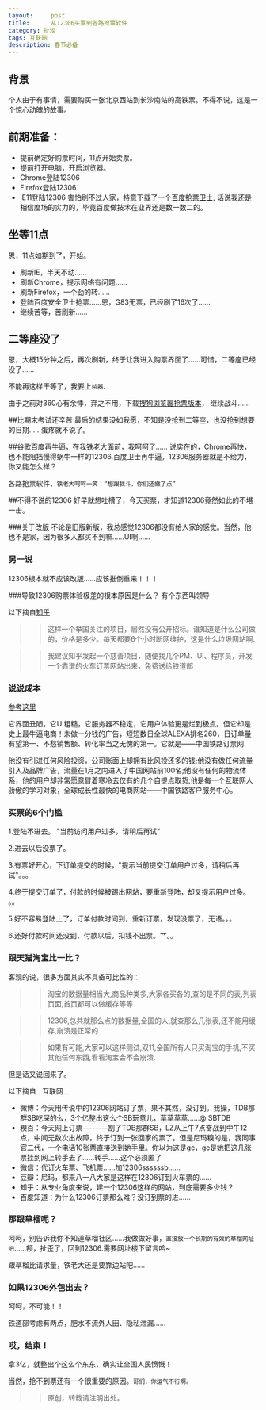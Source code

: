 ```yaml
---
layout:     post
title:      从12306买票到各路抢票软件
category: 扯淡
tags: 互联网
description: 春节必备
---
```

## 背景
个人由于有事情，需要购买一张北京西站到长沙南站的高铁票。不得不说，这是一个惊心动魄的故事。

## 前期准备：
*   提前确定好购票时间，11点开始卖票。
*   提前打开电脑，开启浏览器。
*   Chrome登陆12306
*   Firefox登陆12306
*   IE11登陆12306
害怕刷不过人家，特意下载了一个[百度抢票卫士](http://weishi.baidu.com/), 话说我还是相信度场的实力的，毕竟百度做技术在业界还是数一数二的。

## 坐等11点
恩，11点如期到了，开始。

*   刷新IE，半天不动……
*   刷新Chrome，提示网络有问题……
*   刷新Firefox，一个劲的转……
*   登陆百度安全卫士抢票……恩，G83无票，已经刷了16次了……
*   继续苦等，苦刷新……

## 二等座没了
恩，大概15分钟之后，再次刷新，终于让我进入购票界面了……可惜，二等座已经没了……

不能再这样干等了，我要上`杀器`.

由于之前对360心有余悸，弃之不用，下载[搜狗浏览器抢票版本](http://ie.sogou.com/)， 继续战斗……

##比期末考试还辛苦
最后的结果没如我愿，不知是没抢到二等座，也没抢到想要的日期……蛋疼就不说了。

##谷歌百度再牛逼，在我铁老大面前，我呵呵了……
说实在的，Chrome再快，也不能阻挡慢得蜗牛一样的12306.百度卫士再牛逼，12306服务器就是不给力，你又能怎么样？

各路抢票软件，`铁老大呵呵一笑：“想跟我斗，你们还嫩了点”`

##不得不说的12306
好早就想吐槽了，今天买票，才知道12306竟然如此的不堪一击。

###关于改版
不论是旧版新版，我总感觉12306都没有给人家的感觉。当然，他也不是家，因为很多人都买不到嘛……UI啊……

### 另一说
12306根本就不应该改版……应该推倒重来！！！

###导致12306购票体验极差的根本原因是什么？
有个东西叫领导

以下摘自[知乎](http://www.zhihu.com/question/20000019)

>>这样一个举国关注的项目，居然没有公开招标。谁知道是什么公司做的，价格是多少。每天都要6个小时断网维护，这是什么垃圾网站啊.

>>我建议知乎发起一个慈善项目，随便找几个PM、UI、程序员，开发一个靠谱的火车订票网站出来，免费送给铁道部

### 说说成本
[参考这里](http://business.sohu.com/s2013/12306dc/)

它界面丑陋，它UI粗糙，它服务器不稳定，它用户体验更是烂到极点。但它却是史上最牛逼电商！未做一分钱的广告，短短数日全球ALEXA排名260，日订单量有望第一、不愁销售额、转化率当之无愧的第一。它就是——中国铁路订票网.

他没有引进任何风险投资，公司账面上却拥有比风投还多的钱;他没有做任何流量引入及品牌广告，流量在1月之内进入了中国网站前100名;他没有任何的物流体系，他的用户却非常愿意冒着寒冷去仅有的几个自提点取货;他是每一个互联网人骄傲的学习对象，全球成长性最快的电商网站——中国铁路客户服务中心。

### 买票的6个门槛
1.登陆不进去。 "当前访问用户过多，请稍后再试"

2.进去以后没票了。

3.有票好开心，下订单提交的时候，"提示当前提交订单用户过多，请稍后再试"。。。

4.终于提交订单了，付款的时候被踢出网站，要重新登陆，却又提示用户过多。 。。

5.好不容易登陆上了，订单付款时间到，重新订票，发现没票了，无语。。。

6.还好付款时间还没到，付款以后，扣钱不出票。艹。。

### 跟天猫淘宝比一比？
客观的说，很多方面其实不具备可比性的：

>>淘宝的数据量相当大,商品种类多,大家各买各的,查的是不同的表,列表页面,首页都可以做缓存等等.

>>12306,总共就那么点的数据量,全国的人,就查那么几张表,还不能用缓存,崩溃是正常的

>>如果有可能,大家可以这样测试,双11,全国所有人只买淘宝的手机,不买其他任何东西,看看淘宝会不会崩溃.

但是话又说回来了。

以下摘自__互联网__

*   微博：今天用传说中的12306网站订了票，果不其然，没订到。我操，TDB那群SB吃屎的么，3个亿整出这么个SB玩意儿，草草草草……@ SBTDB
*   糗百：今天网上订票--------割了TDB那群SB，LZ从上午7点奋战到中午12点，中间无数次出故障，终于订到一张回家的票了。但是尼玛糗的是，我同事官二代，一个电话10张票直接送到她手里。你以为这是gc，gc是她把这几张票挂到网上转手去了……转手……这个必须匿了
*   微信：代订火车票、飞机票……加12306ssssssb……
*   豆瓣：尼玛，都来八一八大家是这样在12306订到火车票的……
*   知乎：从专业角度来说，建一个12306这样的网站，到底需要多少钱？
*   百度知道：为什么12306订票那么难？没订到票的进……

### 那跟草榴呢？
呵呵，别告诉我你不知道草榴社区……我做做好事，`直接放一个长期的有效的草榴网址吧`……额，扯歪了，回到12306.需要网址楼下留言哈~

跟草榴比请求量，铁老大还是要靠边站吧……

### 如果12306外包出去？
呵呵，不可能！！

铁道部考虑有两点，肥水不流外人田、隐私泄漏……

### 哎，结束！
拿3亿，就整出个这么个东东，确实让全国人民愤慨！

当然，抢不到票还有一个很重要的原因。`哥们，你运气不行啊。`

>>原创，转载请注明出处。